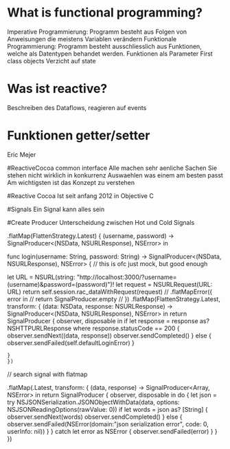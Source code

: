 # What is functional programming?
Imperative Programmierung: Programm besteht aus Folgen von Anweisungen die meistens Variablen verändern
Funktionale Programmierung: Programm besteht ausschliesslich aus Funktionen, welche als Datentypen behandet werden. 
Funktionen als Parameter
First class objects
Verzicht auf state

# Was ist reactive?
Beschreiben des Dataflows, reagieren auf events 

# Funktionen getter/setter
Eric Mejer

#ReactiveCocoa common interface
Alle machen sehr aenliche Sachen
Sie stehen nicht wirklich in konkurrenz 
Auswaehlen was einem am besten passt
Am wichtigsten ist das Konzept zu verstehen

#Reactive Cocoa
Ist seit anfang 2012 in Objective C

#Signals
Ein Signal kann alles sein

#Create Producer
Unterscheidung zwischen Hot und Cold Signals


.flatMap(FlattenStrategy.Latest) { (username, password) -> SignalProducer<(NSData, NSURLResponse), NSError> in

func login(username: String, password: String) -> SignalProducer<(NSData, NSURLResponse), NSError> {
// this is ofc just mock, but good enough

let URL = NSURL(string: "http://localhost:3000/?username=\(username)&password=\(password)")!
let request = NSURLRequest(URL: URL)
return self.session.rac_dataWithRequest(request)
//            .flatMapError({ error in
//                return SignalProducer.empty
//            })
    .flatMap(FlattenStrategy.Latest, transform: { (data: NSData, response: NSURLResponse) -> SignalProducer<(NSData, NSURLResponse), NSError> in
	return SignalProducer { observer, disposable in
	    if let response = response as? NSHTTPURLResponse where response.statusCode == 200 {
		observer.sendNext((data, response))
		observer.sendCompleted()
	    }
	    else {
		observer.sendFailed(self.defaultLoginError)
	    }

	}
    })

// search signal with flatmap

.flatMap(.Latest, transform: { (data, response) -> SignalProducer<Array<String>, NSError> in
	return SignalProducer { observer, disposable in
	    do {
		let json = try NSJSONSerialization.JSONObjectWithData(data, options: NSJSONReadingOptions(rawValue: 0))
		if let words = json as? [String] {
		    observer.sendNext(words)
		    observer.sendCompleted()
		} else {
		    observer.sendFailed(NSError(domain:"json serialization error", code: 0, userInfo: nil))
		}
	    } catch let error as NSError {
		observer.sendFailed(error)
	    }
	}
})

